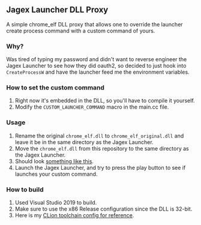 Jagex Launcher DLL Proxy
-----
A simple chrome_elf DLL proxy that allows one to override the launcher create process command with a custom command of
yours.

### Why?

Was tired of typing my password and didn't want to reverse engineer the Jagex Launcher to see how they did oauth2, so
decided to just hook into `CreateProcessW` and have the launcher feed me the environment variables.

### How to set the custom command

1. Right now it's embedded in the DLL, so you'll have to compile it yourself.
2. Modify the `CUSTOM_LAUNCHER_COMMAND` macro in the main.cc file.

### Usage

1. Rename the original `chrome_elf.dll` to `chrome_elf_original.dll` and leave it be in the same directory as the Jagex
   Launcher.
2. Move the `chrome_elf.dll` from this repository to the same directory as the Jagex Launcher.
3. Should look [something like this](https://i.imgur.com/3MoXGaJ.png).
4. Launch the Jagex Launcher, and try to press the play button to see if launches your custom command.

### How to build

1. Used Visual Studio 2019 to build.
2. Make sure to use the x86 Release configuration since the DLL is 32-bit.
3. Here is my [CLion toolchain config for reference](https://i.imgur.com/VyaN8CI.png).